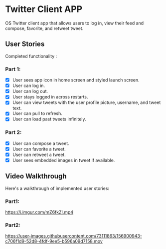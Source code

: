 # Twitter Client APP

OS Twitter client app that allows users to log in, view their feed and compose, favorite, and retweet tweet.

## User Stories

Completed functionality :
### Part 1:
- [X] User sees app icon in home screen and styled launch screen. 
- [X] User can log in. 
- [X] User can log out. 
- [X] User stays logged in across restarts. 
- [X] User can view tweets with the user profile picture, username, and tweet text. 
- [X] User can pull to refresh. 
- [X] User can load past tweets infinitely. 
### Part 2:
- [X] User can compose a tweet. 
- [X] User can favorite a tweet. 
- [X] User can retweet a tweet. 
- [X] User sees embedded images in tweet if available. 

## Video Walkthrough

Here's a walkthrough of implemented user stories:
### Part1:
https://i.imgur.com/mZ6fkZl.mp4

### Part2:
https://user-images.githubusercontent.com/73111863/156900943-c706f1d9-52d8-4fdf-9ee5-b596a09d7158.mov
